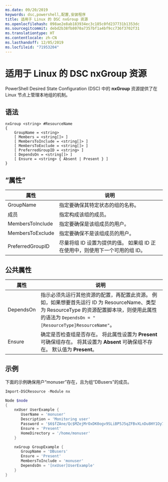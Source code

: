 ```yaml
---
ms.date: 09/20/2019
keywords: dsc,powershell,配置,安装程序
title: 适用于 Linux 的 DSC nxGroup 资源
ms.openlocfilehash: 098ae2e8ab183934ec3c185c0fd237731b1353dc
ms.sourcegitcommit: debd2b38fb8070a7357bf1a4bf9cc736f3702f31
ms.translationtype: HT
ms.contentlocale: zh-CN
ms.lasthandoff: 12/05/2019
ms.locfileid: "71953204"
---
```

# <a name="dsc-for-linux-nxgroup-resource"></a>适用于 Linux 的 DSC nxGroup 资源

PowerShell Desired State Configuration (DSC) 中的 **nxGroup** 资源提供了在 Linux 节点上管理本地组的机制。

## <a name="syntax"></a>语法

```Syntax
nxGroup <string> #ResourceName
{
    GroupName = <string>
    [ Members = <string[]> ]
    [ MembersToInclude = <string[]> ]
    [ MembersToExclude = <string[]> ]
    [ PreferredGroupID = <string> ]
    [ DependsOn = <string[]> ]
    [ Ensure = <string> { Absent | Present } ]
}
```

## <a name="properties"></a>“属性”

|属性 |说明 |
|---|---|
|GroupName |指定要确保其特定状态的组的名称。 |
|成员 |指定构成该组的成员。 |
|MembersToInclude |指定要确保是该组成员的用户。 |
|MembersToExclude |指定要确保不是该组成员的用户。 |
|PreferredGroupID |尽量将组 ID 设置为提供的值。 如果组 ID 正在使用中，则使用下一个可用的组 ID。 |

## <a name="common-properties"></a>公共属性

|属性 |说明 |
|---|---|
|DependsOn |指示必须先运行其他资源的配置，再配置此资源。 例如，如果想要首先运行 ID 为 ResourceName、类型为 ResourceType 的资源配置脚本块，则使用此属性的语法为 `DependsOn = "[ResourceType]ResourceName"`。 |
|Ensure |确定是否检查组是否存在。 将此属性设置为 **Present** 可确保组存在。 将其设置为 **Absent** 可确保组不存在。 默认值为 **Present**。 |

## <a name="example"></a>示例

下面的示例确保用户“monuser”存在，且为组“DBusers”的成员。

```powershell
Import-DSCResource -Module nx

Node $node
{
    nxUser UserExample {
       UserName = 'monuser'
       Description = 'Monitoring user'
       Password = '$6$fZAne/Qc$MZejMrOxDK0ogv9SLiBP5J5qZFBvXLnDu8HY1Oy7ycX.Y3C7mGPUfeQy3A82ev3zIabhDQnj2ayeuGn02CqE/0'
       Ensure = 'Present'
       HomeDirectory = '/home/monuser'
    }

    nxGroup GroupExample {
       GroupName = 'DBusers'
       Ensure = 'Present'
       MembersToInclude = 'monuser'
       DependsOn = '[nxUser]UserExample'
    }
}
```